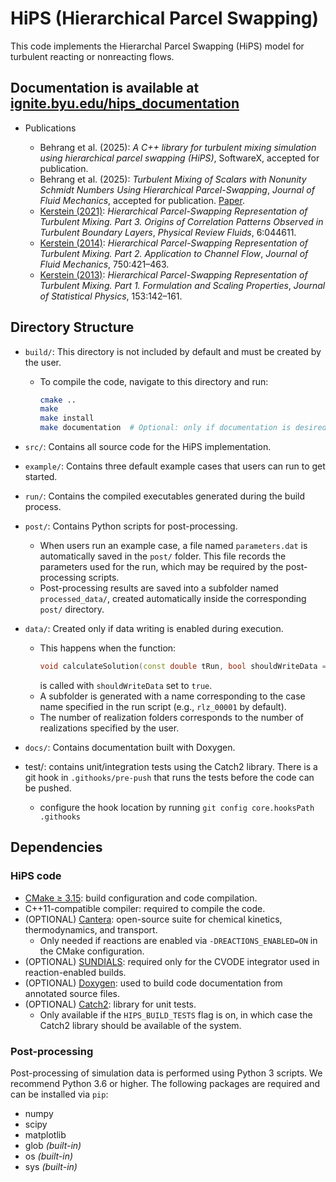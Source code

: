 # HiPS (Hierarchical Parcel Swapping)

This code implements the Hierarchal Parcel Swapping (HiPS) model for turbulent reacting or nonreacting flows. 

## Documentation is available at [ignite.byu.edu/hips_documentation](https://ignite.byu.edu/hips_documentation)

* Publications

  * Behrang et al. (2025): *A C++ library for turbulent mixing simulation using hierarchical parcel swapping (HiPS)*, SoftwareX, accepted for publication.
  * Behrang et al. (2025): *Turbulent Mixing of Scalars with Nonunity Schmidt Numbers Using Hierarchical Parcel-Swapping*, *Journal of Fluid Mechanics*, accepted for publication. [Paper](https://ignite.byu.edu/publications/).
  * [Kerstein (2021)](https://journals.aps.org/prfluids/abstract/10.1103/PhysRevFluids.6.044611): *Hierarchical Parcel-Swapping Representation of Turbulent Mixing. Part 3. Origins of Correlation Patterns Observed in Turbulent Boundary Layers*, *Physical Review Fluids*, 6:044611.
  * [Kerstein (2014)](https://www.cambridge.org/core/journals/journal-of-fluid-mechanics/article/abs/hierarchical-parcelswapping-%20%20representation-of-turbulent-mixing-part-2-application-to-channel-flow/19D6D1CAC4D2FAFFC67A67925D7E527B): *Hierarchical Parcel-Swapping Representation of Turbulent Mixing. Part 2. Application to Channel Flow*, *Journal of Fluid Mechanics*, 750:421–463.
  * [Kerstein (2013)](https://link.springer.com/content/pdf/10.1007/s10955-013-0811-z): *Hierarchical Parcel-Swapping Representation of Turbulent Mixing. Part 1. Formulation and Scaling Properties*, *Journal of Statistical Physics*, 153:142–161.


## Directory Structure

* `build/`: This directory is not included by default and must be created by the user.
    * To compile the code, navigate to this directory and run:
      ```bash
      cmake ..
      make
      make install
      make documentation  # Optional: only if documentation is desired
      ```

* `src/`: Contains all source code for the HiPS implementation.

* `example/`: Contains three default example cases that users can run to get started.

* `run/`: Contains the compiled executables generated during the build process.

* `post/`: Contains Python scripts for post-processing.
    * When users run an example case, a file named `parameters.dat` is automatically saved in the `post/` folder. This file records the parameters used for the run, which may be required by the post-processing scripts.
    * Post-processing results are saved into a subfolder named `processed_data/`, created automatically inside the corresponding `post/` directory.

* `data/`: Created only if data writing is enabled during execution.
    * This happens when the function:
      ```cpp
      void calculateSolution(const double tRun, bool shouldWriteData = true);
      ```
      is called with `shouldWriteData` set to `true`.
    * A subfolder is generated with a name corresponding to the case name specified in the run script (e.g., `rlz_00001` by default).
    * The number of realization folders corresponds to the number of realizations specified by the user.

* `docs/`: Contains documentation built with Doxygen.

* test/: contains unit/integration tests using the Catch2 library. There is a git hook in `.githooks/pre-push` that runs the tests before the code can be pushed.
    * configure the hook location by running `git config core.hooksPath .githooks`


## Dependencies

### HiPS code
* [CMake ≥ 3.15](https://cmake.org): build configuration and code compilation.
* C++11-compatible compiler: required to compile the code.
* (OPTIONAL) [Cantera](http://cantera.org): open-source suite for chemical kinetics, thermodynamics, and transport.
  * Only needed if reactions are enabled via `-DREACTIONS_ENABLED=ON` in the CMake configuration.
* (OPTIONAL) [SUNDIALS](https://computing.llnl.gov/projects/sundials): required only for the CVODE integrator used in reaction-enabled builds.
* (OPTIONAL) [Doxygen](https://www.doxygen.nl/): used to build code documentation from annotated source files.
* (OPTIONAL) [Catch2](https://github.com/catchorg/Catch2): library for unit tests. 
    * Only available if the `HIPS_BUILD_TESTS` flag is on, in which case the Catch2 library should be available of the system.

### Post-processing
Post-processing of simulation data is performed using Python 3 scripts. We recommend Python 3.6 or higher. The following packages are required and can be installed via `pip`:

* numpy
* scipy
* matplotlib
* glob *(built-in)*
* os *(built-in)*
* sys *(built-in)*

